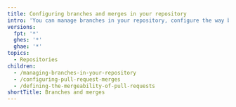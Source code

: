 ```yaml
---
title: Configuring branches and merges in your repository
intro: 'You can manage branches in your repository, configure the way branches are merged in your repository, and protect important branches by definining the mergeability of pull requests.'
versions:
  fpt: '*'
  ghes: '*'
  ghae: '*'
topics:
  - Repositories
children:
  - /managing-branches-in-your-repository
  - /configuring-pull-request-merges
  - /defining-the-mergeability-of-pull-requests
shortTitle: Branches and merges
---
```


